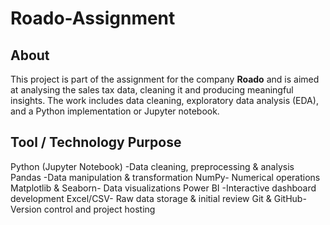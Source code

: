 # Roado-Assignment
## About

This project is part of the assignment for the company **Roado** and is aimed at analysing the sales tax data, cleaning it and producing meaningful insights. The work includes data cleaning, exploratory data analysis (EDA), and a Python implementation or Jupyter notebook.  

## Tool / Technology	Purpose
Python (Jupyter Notebook)	-Data cleaning, preprocessing & analysis
Pandas	-Data manipulation & transformation
NumPy-	Numerical operations
Matplotlib & Seaborn-	Data visualizations
Power BI	-Interactive dashboard development
Excel/CSV-	Raw data storage & initial review
Git & GitHub-	Version control and project hosting

